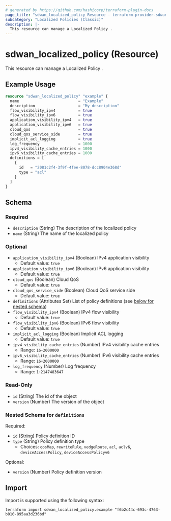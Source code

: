 ```yaml
---
# generated by https://github.com/hashicorp/terraform-plugin-docs
page_title: "sdwan_localized_policy Resource - terraform-provider-sdwan"
subcategory: "Localized Policies (Classic)"
description: |-
  This resource can manage a Localized Policy .
---
```


# sdwan_localized_policy (Resource)

This resource can manage a Localized Policy .

## Example Usage

```terraform
resource "sdwan_localized_policy" "example" {
  name                          = "Example"
  description                   = "My description"
  flow_visibility_ipv4          = true
  flow_visibility_ipv6          = true
  application_visibility_ipv4   = true
  application_visibility_ipv6   = true
  cloud_qos                     = true
  cloud_qos_service_side        = true
  implicit_acl_logging          = true
  log_frequency                 = 1000
  ipv4_visibility_cache_entries = 1000
  ipv6_visibility_cache_entries = 1000
  definitions = [
    {
      id   = "2081c2f4-3f9f-4fee-8078-dcc8904e368d"
      type = "acl"
    }
  ]
}
```

<!-- schema generated by tfplugindocs -->
## Schema

### Required

- `description` (String) The description of the localized policy
- `name` (String) The name of the localized policy

### Optional

- `application_visibility_ipv4` (Boolean) IPv4 application visibility
  - Default value: `true`
- `application_visibility_ipv6` (Boolean) IPv6 application visibility
  - Default value: `true`
- `cloud_qos` (Boolean) Cloud QoS
  - Default value: `true`
- `cloud_qos_service_side` (Boolean) Cloud QoS service side
  - Default value: `true`
- `definitions` (Attributes Set) List of policy definitions (see [below for nested schema](#nestedatt--definitions))
- `flow_visibility_ipv4` (Boolean) IPv4 flow visibility
  - Default value: `true`
- `flow_visibility_ipv6` (Boolean) IPv6 flow visibility
  - Default value: `true`
- `implicit_acl_logging` (Boolean) Implicit ACL logging
  - Default value: `true`
- `ipv4_visibility_cache_entries` (Number) IPv4 visibility cache entries
  - Range: `16`-`2000000`
- `ipv6_visibility_cache_entries` (Number) IPv6 visibility cache entries
  - Range: `16`-`2000000`
- `log_frequency` (Number) Log frequency
  - Range: `1`-`2147483647`

### Read-Only

- `id` (String) The id of the object
- `version` (Number) The version of the object

<a id="nestedatt--definitions"></a>
### Nested Schema for `definitions`

Required:

- `id` (String) Policy definition ID
- `type` (String) Policy definition type
  - Choices: `qosMap`, `rewriteRule`, `vedgeRoute`, `acl`, `aclv6`, `deviceAccessPolicy`, `deviceAccessPolicyv6`

Optional:

- `version` (Number) Policy definition version

## Import

Import is supported using the following syntax:

```shell
terraform import sdwan_localized_policy.example "f6b2c44c-693c-4763-b010-895aa3d236bd"
```
